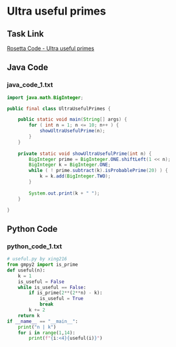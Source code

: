 # Ultra useful primes

## Task Link
[Rosetta Code - Ultra useful primes](https://rosettacode.org/wiki/Ultra_useful_primes)

## Java Code
### java_code_1.txt
```java
import java.math.BigInteger;

public final class UltraUsefulPrimes {

	public static void main(String[] args) {
		for ( int n = 1; n <= 10; n++ ) {
			showUltraUsefulPrime(n);
		}		
	}
	
	private static void showUltraUsefulPrime(int n) {
		BigInteger prime = BigInteger.ONE.shiftLeft(1 << n);
		BigInteger k = BigInteger.ONE; 
		while ( ! prime.subtract(k).isProbablePrime(20) ) {
			k = k.add(BigInteger.TWO);
		}
		
		System.out.print(k + " ");		   
	}

}

```

## Python Code
### python_code_1.txt
```python
# useful.py by xing216
from gmpy2 import is_prime
def useful(n):
    k = 1
    is_useful = False
    while is_useful == False:
        if is_prime(2**(2**n) - k):
            is_useful = True
            break
        k += 2
    return k
if __name__ == "__main__":
    print("n | k")
    for i in range(1,14):
        print(f"{i:<4}{useful(i)}")

```

